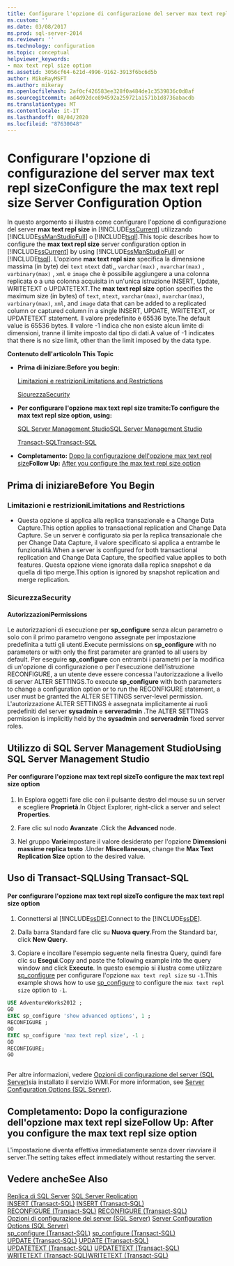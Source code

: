 ```yaml
---
title: Configurare l'opzione di configurazione del server max text repl size | Microsoft Docs
ms.custom: ''
ms.date: 03/08/2017
ms.prod: sql-server-2014
ms.reviewer: ''
ms.technology: configuration
ms.topic: conceptual
helpviewer_keywords:
- max text repl size option
ms.assetid: 3056cf64-621d-4996-9162-3913f6bc6d5b
author: MikeRayMSFT
ms.author: mikeray
ms.openlocfilehash: 2af0cf426583ee328f0a484de1c3539836c0d8af
ms.sourcegitcommit: ad4d92dce894592a259721a1571b1d8736abacdb
ms.translationtype: MT
ms.contentlocale: it-IT
ms.lasthandoff: 08/04/2020
ms.locfileid: "87630048"
---
```

# <a name="configure-the-max-text-repl-size-server-configuration-option"></a><span data-ttu-id="a4f31-102">Configurare l'opzione di configurazione del server max text repl size</span><span class="sxs-lookup"><span data-stu-id="a4f31-102">Configure the max text repl size Server Configuration Option</span></span>
  <span data-ttu-id="a4f31-103">In questo argomento si illustra come configurare l'opzione di configurazione del server **max text repl size** in [!INCLUDE[ssCurrent](../../includes/sscurrent-md.md)] utilizzando [!INCLUDE[ssManStudioFull](../../includes/ssmanstudiofull-md.md)] o [!INCLUDE[tsql](../../includes/tsql-md.md)].</span><span class="sxs-lookup"><span data-stu-id="a4f31-103">This topic describes how to configure the **max text repl size** server configuration option in [!INCLUDE[ssCurrent](../../includes/sscurrent-md.md)] by using [!INCLUDE[ssManStudioFull](../../includes/ssmanstudiofull-md.md)] or [!INCLUDE[tsql](../../includes/tsql-md.md)].</span></span> <span data-ttu-id="a4f31-104">L'opzione **max text repl size** specifica la dimensione massima (in byte) dei `text` `ntext` dati,, `varchar(max)` , `nvarchar(max)` , `varbinary(max)` , `xml` e `image` che è possibile aggiungere a una colonna replicata o a una colonna acquisita in un'unica istruzione INSERT, Update, WRITETEXT o UPDATETEXT.</span><span class="sxs-lookup"><span data-stu-id="a4f31-104">The **max text repl size** option specifies the maximum size (in bytes) of `text`, `ntext`, `varchar(max)`, `nvarchar(max)`, `varbinary(max)`, `xml`, and `image` data that can be added to a replicated column or captured column in a single INSERT, UPDATE, WRITETEXT, or UPDATETEXT statement.</span></span> <span data-ttu-id="a4f31-105">Il valore predefinito è 65536 byte.</span><span class="sxs-lookup"><span data-stu-id="a4f31-105">The default value is 65536 bytes.</span></span> <span data-ttu-id="a4f31-106">Il valore -1 indica che non esiste alcun limite di dimensioni, tranne il limite imposto dal tipo di dati.</span><span class="sxs-lookup"><span data-stu-id="a4f31-106">A value of -1 indicates that there is no size limit, other than the limit imposed by the data type.</span></span>  
  
 <span data-ttu-id="a4f31-107">**Contenuto dell'articolo**</span><span class="sxs-lookup"><span data-stu-id="a4f31-107">**In This Topic**</span></span>  
  
-   <span data-ttu-id="a4f31-108">**Prima di iniziare:**</span><span class="sxs-lookup"><span data-stu-id="a4f31-108">**Before you begin:**</span></span>  
  
     [<span data-ttu-id="a4f31-109">Limitazioni e restrizioni</span><span class="sxs-lookup"><span data-stu-id="a4f31-109">Limitations and Restrictions</span></span>](#Restrictions)  
  
     [<span data-ttu-id="a4f31-110">Sicurezza</span><span class="sxs-lookup"><span data-stu-id="a4f31-110">Security</span></span>](#Security)  
  
-   <span data-ttu-id="a4f31-111">**Per configurare l'opzione max text repl size tramite:**</span><span class="sxs-lookup"><span data-stu-id="a4f31-111">**To configure the max text repl size option, using:**</span></span>  
  
     [<span data-ttu-id="a4f31-112">SQL Server Management Studio</span><span class="sxs-lookup"><span data-stu-id="a4f31-112">SQL Server Management Studio</span></span>](#SSMSProcedure)  
  
     [<span data-ttu-id="a4f31-113">Transact-SQL</span><span class="sxs-lookup"><span data-stu-id="a4f31-113">Transact-SQL</span></span>](#TsqlProcedure)  
  
-   <span data-ttu-id="a4f31-114">**Completamento:**  [Dopo la configurazione dell'opzione max text repl size](#FollowUp)</span><span class="sxs-lookup"><span data-stu-id="a4f31-114">**Follow Up:**  [After you configure the max text repl size option](#FollowUp)</span></span>  
  
##  <a name="before-you-begin"></a><a name="BeforeYouBegin"></a> <span data-ttu-id="a4f31-115">Prima di iniziare</span><span class="sxs-lookup"><span data-stu-id="a4f31-115">Before You Begin</span></span>  
  
###  <a name="limitations-and-restrictions"></a><a name="Restrictions"></a> <span data-ttu-id="a4f31-116">Limitazioni e restrizioni</span><span class="sxs-lookup"><span data-stu-id="a4f31-116">Limitations and Restrictions</span></span>  
  
-   <span data-ttu-id="a4f31-117">Questa opzione si applica alla replica transazionale e a Change Data Capture.</span><span class="sxs-lookup"><span data-stu-id="a4f31-117">This option applies to transactional replication and Change Data Capture.</span></span> <span data-ttu-id="a4f31-118">Se un server è configurato sia per la replica transazionale che per Change Data Capture, il valore specificato si applica a entrambe le funzionalità.</span><span class="sxs-lookup"><span data-stu-id="a4f31-118">When a server is configured for both transactional replication and Change Data Capture, the specified value applies to both features.</span></span> <span data-ttu-id="a4f31-119">Questa opzione viene ignorata dalla replica snapshot e da quella di tipo merge.</span><span class="sxs-lookup"><span data-stu-id="a4f31-119">This option is ignored by snapshot replication and merge replication.</span></span>  
  
###  <a name="security"></a><a name="Security"></a> <span data-ttu-id="a4f31-120">Sicurezza</span><span class="sxs-lookup"><span data-stu-id="a4f31-120">Security</span></span>  
  
####  <a name="permissions"></a><a name="Permissions"></a> <span data-ttu-id="a4f31-121">Autorizzazioni</span><span class="sxs-lookup"><span data-stu-id="a4f31-121">Permissions</span></span>  
 <span data-ttu-id="a4f31-122">Le autorizzazioni di esecuzione per **sp_configure** senza alcun parametro o solo con il primo parametro vengono assegnate per impostazione predefinita a tutti gli utenti.</span><span class="sxs-lookup"><span data-stu-id="a4f31-122">Execute permissions on **sp_configure** with no parameters or with only the first parameter are granted to all users by default.</span></span> <span data-ttu-id="a4f31-123">Per eseguire **sp_configure** con entrambi i parametri per la modifica di un'opzione di configurazione o per l'esecuzione dell'istruzione RECONFIGURE, a un utente deve essere concessa l'autorizzazione a livello di server ALTER SETTINGS.</span><span class="sxs-lookup"><span data-stu-id="a4f31-123">To execute **sp_configure** with both parameters to change a configuration option or to run the RECONFIGURE statement, a user must be granted the ALTER SETTINGS server-level permission.</span></span> <span data-ttu-id="a4f31-124">L'autorizzazione ALTER SETTINGS è assegnata implicitamente ai ruoli predefiniti del server **sysadmin** e **serveradmin** .</span><span class="sxs-lookup"><span data-stu-id="a4f31-124">The ALTER SETTINGS permission is implicitly held by the **sysadmin** and **serveradmin** fixed server roles.</span></span>  
  
##  <a name="using-sql-server-management-studio"></a><a name="SSMSProcedure"></a> <span data-ttu-id="a4f31-125">Utilizzo di SQL Server Management Studio</span><span class="sxs-lookup"><span data-stu-id="a4f31-125">Using SQL Server Management Studio</span></span>  
  
#### <a name="to-configure-the-max-text-repl-size-option"></a><span data-ttu-id="a4f31-126">Per configurare l'opzione max text repl size</span><span class="sxs-lookup"><span data-stu-id="a4f31-126">To configure the max text repl size option</span></span>  
  
1.  <span data-ttu-id="a4f31-127">In Esplora oggetti fare clic con il pulsante destro del mouse su un server e scegliere **Proprietà**.</span><span class="sxs-lookup"><span data-stu-id="a4f31-127">In Object Explorer, right-click a server and select **Properties**.</span></span>  
  
2.  <span data-ttu-id="a4f31-128">Fare clic sul nodo **Avanzate** .</span><span class="sxs-lookup"><span data-stu-id="a4f31-128">Click the **Advanced** node.</span></span>  
  
3.  <span data-ttu-id="a4f31-129">Nel gruppo **Varie**impostare il valore desiderato per l'opzione **Dimensioni massime replica testo** .</span><span class="sxs-lookup"><span data-stu-id="a4f31-129">Under **Miscellaneous**, change the **Max Text Replication Size** option to the desired value.</span></span>  
  
##  <a name="using-transact-sql"></a><a name="TsqlProcedure"></a> <span data-ttu-id="a4f31-130">Uso di Transact-SQL</span><span class="sxs-lookup"><span data-stu-id="a4f31-130">Using Transact-SQL</span></span>  
  
#### <a name="to-configure-the-max-text-repl-size-option"></a><span data-ttu-id="a4f31-131">Per configurare l'opzione max text repl size</span><span class="sxs-lookup"><span data-stu-id="a4f31-131">To configure the max text repl size option</span></span>  
  
1.  <span data-ttu-id="a4f31-132">Connettersi al [!INCLUDE[ssDE](../../includes/ssde-md.md)].</span><span class="sxs-lookup"><span data-stu-id="a4f31-132">Connect to the [!INCLUDE[ssDE](../../includes/ssde-md.md)].</span></span>  
  
2.  <span data-ttu-id="a4f31-133">Dalla barra Standard fare clic su **Nuova query**.</span><span class="sxs-lookup"><span data-stu-id="a4f31-133">From the Standard bar, click **New Query**.</span></span>  
  
3.  <span data-ttu-id="a4f31-134">Copiare e incollare l'esempio seguente nella finestra Query, quindi fare clic su **Esegui**.</span><span class="sxs-lookup"><span data-stu-id="a4f31-134">Copy and paste the following example into the query window and click **Execute**.</span></span> <span data-ttu-id="a4f31-135">In questo esempio si illustra come utilizzare [sp_configure](/sql/relational-databases/system-stored-procedures/sp-configure-transact-sql) per configurare l'opzione `max text repl size` su `-1`.</span><span class="sxs-lookup"><span data-stu-id="a4f31-135">This example shows how to use [sp_configure](/sql/relational-databases/system-stored-procedures/sp-configure-transact-sql) to configure the `max text repl size` option to `-1`.</span></span>  
  
```sql  
USE AdventureWorks2012 ;  
GO  
EXEC sp_configure 'show advanced options', 1 ;   
RECONFIGURE ;   
GO  
EXEC sp_configure 'max text repl size', -1 ;   
GO  
RECONFIGURE;   
GO  
  
```  
  
 <span data-ttu-id="a4f31-136">Per altre informazioni, vedere [Opzioni di configurazione del server &#40;SQL Server&#41;](server-configuration-options-sql-server.md)sia installato il servizio WMI.</span><span class="sxs-lookup"><span data-stu-id="a4f31-136">For more information, see [Server Configuration Options &#40;SQL Server&#41;](server-configuration-options-sql-server.md).</span></span>  
  
##  <a name="follow-up-after-you-configure-the-max-text-repl-size-option"></a><a name="FollowUp"></a> <span data-ttu-id="a4f31-137">Completamento: Dopo la configurazione dell'opzione max text repl size</span><span class="sxs-lookup"><span data-stu-id="a4f31-137">Follow Up: After you configure the max text repl size option</span></span>  
 <span data-ttu-id="a4f31-138">L'impostazione diventa effettiva immediatamente senza dover riavviare il server.</span><span class="sxs-lookup"><span data-stu-id="a4f31-138">The setting takes effect immediately without restarting the server.</span></span>  
  
## <a name="see-also"></a><span data-ttu-id="a4f31-139">Vedere anche</span><span class="sxs-lookup"><span data-stu-id="a4f31-139">See Also</span></span>  
 <span data-ttu-id="a4f31-140">[Replica di SQL Server](../../relational-databases/replication/sql-server-replication.md) </span><span class="sxs-lookup"><span data-stu-id="a4f31-140">[SQL Server Replication](../../relational-databases/replication/sql-server-replication.md) </span></span>  
 <span data-ttu-id="a4f31-141">[INSERT &#40;Transact-SQL&#41;](/sql/t-sql/statements/insert-transact-sql) </span><span class="sxs-lookup"><span data-stu-id="a4f31-141">[INSERT &#40;Transact-SQL&#41;](/sql/t-sql/statements/insert-transact-sql) </span></span>  
 <span data-ttu-id="a4f31-142">[RECONFIGURE &#40;Transact-SQL&#41;](/sql/t-sql/language-elements/reconfigure-transact-sql) </span><span class="sxs-lookup"><span data-stu-id="a4f31-142">[RECONFIGURE &#40;Transact-SQL&#41;](/sql/t-sql/language-elements/reconfigure-transact-sql) </span></span>  
 <span data-ttu-id="a4f31-143">[Opzioni di configurazione del server &#40;SQL Server&#41;](server-configuration-options-sql-server.md) </span><span class="sxs-lookup"><span data-stu-id="a4f31-143">[Server Configuration Options &#40;SQL Server&#41;](server-configuration-options-sql-server.md) </span></span>  
 <span data-ttu-id="a4f31-144">[sp_configure &#40;Transact-SQL&#41;](/sql/relational-databases/system-stored-procedures/sp-configure-transact-sql) </span><span class="sxs-lookup"><span data-stu-id="a4f31-144">[sp_configure &#40;Transact-SQL&#41;](/sql/relational-databases/system-stored-procedures/sp-configure-transact-sql) </span></span>  
 <span data-ttu-id="a4f31-145">[UPDATE &#40;Transact-SQL&#41;](/sql/t-sql/queries/update-transact-sql) </span><span class="sxs-lookup"><span data-stu-id="a4f31-145">[UPDATE &#40;Transact-SQL&#41;](/sql/t-sql/queries/update-transact-sql) </span></span>  
 <span data-ttu-id="a4f31-146">[UPDATETEXT &#40;Transact-SQL&#41;](/sql/t-sql/queries/updatetext-transact-sql) </span><span class="sxs-lookup"><span data-stu-id="a4f31-146">[UPDATETEXT &#40;Transact-SQL&#41;](/sql/t-sql/queries/updatetext-transact-sql) </span></span>  
 [<span data-ttu-id="a4f31-147">WRITETEXT &#40;Transact-SQL&#41;</span><span class="sxs-lookup"><span data-stu-id="a4f31-147">WRITETEXT &#40;Transact-SQL&#41;</span></span>](/sql/t-sql/queries/writetext-transact-sql)  
  
  
